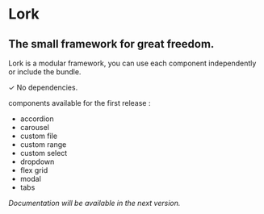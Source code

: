 # Lork
## The small framework for great freedom.
Lork is a modular framework, you can use each component independently or include the bundle.

✓ No dependencies.

components available for the first release :

 - accordion
 - carousel
 - custom file
 - custom range
 - custom select
 - dropdown
 - flex grid
 - modal
 - tabs

*Documentation will be available in the next version.*
